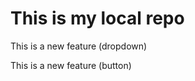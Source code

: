 # This is my local repo

<p>This is a new feature (dropdown)</p>
<p>This is a new feature (button)</p>


